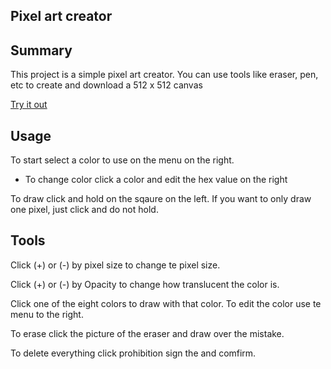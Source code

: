 Pixel art creator
-----------------


## Summary
This project is a simple pixel art creator. You can use tools like eraser, pen, etc to create and download a 512 x 512 canvas

[Try it out]()


## Usage
To start select a color to use on the menu on the right. 

 - To change color click a color and edit the hex value on the right
 
 To draw click and hold on the sqaure on the left. If you want to only draw one pixel, just click and do not hold.
 
 
 ## Tools
 
 Click (+) or (-) by pixel size to change te pixel size.
 
 Click (+) or (-) by Opacity to change how translucent the color is.
 
 Click one of the eight colors to draw with that color. To edit the color use te menu to the right.
 
 To erase click the picture of the eraser and draw over the mistake.
 
 To delete everything click prohibition sign the and comfirm.